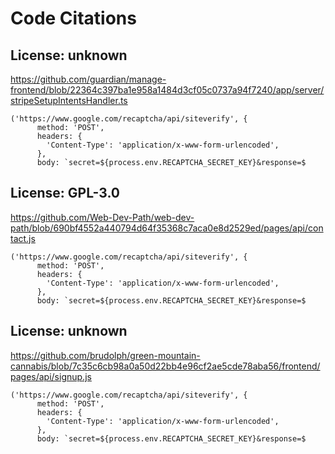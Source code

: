 # Code Citations

## License: unknown

https://github.com/guardian/manage-frontend/blob/22364c397ba1e958a1484d3cf05c0737a94f7240/app/server/stripeSetupIntentsHandler.ts

```
('https://www.google.com/recaptcha/api/siteverify', {
      method: 'POST',
      headers: {
        'Content-Type': 'application/x-www-form-urlencoded',
      },
      body: `secret=${process.env.RECAPTCHA_SECRET_KEY}&response=$
```

## License: GPL-3.0

https://github.com/Web-Dev-Path/web-dev-path/blob/690bf4552a440794d64f35368c7aca0e8d2529ed/pages/api/contact.js

```
('https://www.google.com/recaptcha/api/siteverify', {
      method: 'POST',
      headers: {
        'Content-Type': 'application/x-www-form-urlencoded',
      },
      body: `secret=${process.env.RECAPTCHA_SECRET_KEY}&response=$
```

## License: unknown

https://github.com/brudolph/green-mountain-cannabis/blob/7c35c6cb98a0a50d22bb4e96cf2ae5cde78aba56/frontend/pages/api/signup.js

```
('https://www.google.com/recaptcha/api/siteverify', {
      method: 'POST',
      headers: {
        'Content-Type': 'application/x-www-form-urlencoded',
      },
      body: `secret=${process.env.RECAPTCHA_SECRET_KEY}&response=$
```
